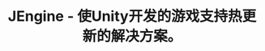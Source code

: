 ---
title: JEngine - 使Unity开发的游戏支持热更新的解决方案。
home: true
lang: zh-CN
heroImage: /logo.png
heroText: JEngine
tagline: 使Unity开发的游戏支持热更新的解决方案。
actions:
  - text: 快速开始 →
    link: /zh/documents/
    type: primary
features:
- title: 易用
  details: 针对Unity开发者设计的开箱即用的框架，轻松制作可以热更新的游戏。
- title: 强大
  details: 框架进行了集成以及完善的封装，无需关注热更原理即可使用强大的功能。
- title: 轻量
  details: 仅需下载并打开框架，就可以开始制作自己的可热更新的游戏，无额外硬性要求。
footer: MIT Licensed | Copyright © 2020-present JasonXuDeveloper
---